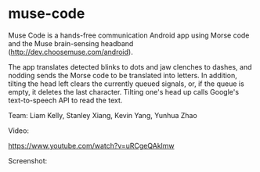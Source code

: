 # muse-code

Muse Code is a hands-free communication Android app using Morse code and the Muse brain-sensing headband (http://dev.choosemuse.com/android).

The app translates detected blinks to dots and jaw clenches to dashes, and nodding sends the Morse code to be translated into letters. In addition, tilting the head left clears the currently queued signals, or, if the queue is empty, it deletes the last character. Tilting one's head up calls Google's text-to-speech API to read the text.

Team: Liam Kelly, Stanley Xiang, Kevin Yang, Yunhua Zhao

Video:

https://www.youtube.com/watch?v=uRCgeQAklmw

Screenshot:

